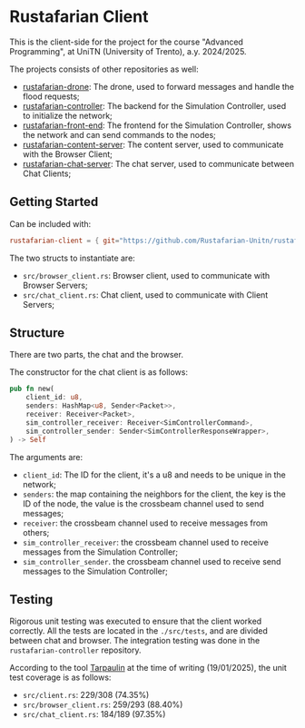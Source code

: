 # Rustafarian Client

This is the client-side for the project for the course "Advanced Programming", at UniTN (University of Trento), a.y. 2024/2025.

The projects consists of other repositories as well:

- [rustafarian-drone](https://github.com/Rustafarian-Unitn/rustafarian-drone): The drone, used to forward messages and handle the flood requests;
- [rustafarian-controller](https://github.com/Rustafarian-Unitn/rustafarian-controller): The backend for the Simulation Controller, used to initialize the network;
- [rustafarian-front-end](https://github.com/Rustafarian-Unitn/rustafarian-front-end): The frontend for the Simulation Controller, shows the network and can send commands to the nodes;
- [rustafarian-content-server](https://github.com/Rustafarian-Unitn/rustafarian-content_server): The content server, used to communicate with the Browser Client;
- [rustafarian-chat-server](https://github.com/Rustafarian-Unitn/rustafarian-chat-server): The chat server, used to communicate between Chat Clients;

## Getting Started

Can be included with:

```toml
rustafarian-client = { git="https://github.com/Rustafarian-Unitn/rustafarian-client" }
```

The two structs to instantiate are:

- `src/browser_client.rs`: Browser client, used to communicate with Browser Servers;
- `src/chat_client.rs`: Chat client, used to communicate with Client Servers;

## Structure

There are two parts, the chat and the browser.

The constructor for the chat client is as follows:

```rust
pub fn new(
    client_id: u8,
    senders: HashMap<u8, Sender<Packet>>,
    receiver: Receiver<Packet>,
    sim_controller_receiver: Receiver<SimControllerCommand>,
    sim_controller_sender: Sender<SimControllerResponseWrapper>,
) -> Self
```

The arguments are:

- `client_id`: The ID for the client, it's a u8 and needs to be unique in the network;
- `senders`: the map containing the neighbors for the client, the key is the ID of the node, the value is the crossbeam channel used to send messages;
- `receiver`: the crossbeam channel used to receive messages from others;
- `sim_controller_receiver`: the crossbeam channel used to receive messages from the Simulation Controller;
- `sim_controller_sender`. the crossbeam channel used to receive send messages to the Simulation Controller;

## Testing

Rigorous unit testing was executed to ensure that the client worked correctly. All the tests are located in the `./src/tests`, and are divided between chat and browser.
The integration testing was done in the `rustafarian-controller` repository.

According to the tool [Tarpaulin](https://github.com/xd009642/tarpaulin) at the time of writing (19/01/2025), the unit test coverage is as follows:

- `src/client.rs`: 229/308 (74.35%) 
- `src/browser_client.rs`: 259/293 (88.40%) 
- `src/chat_client.rs`: 184/189 (97.35%) 
